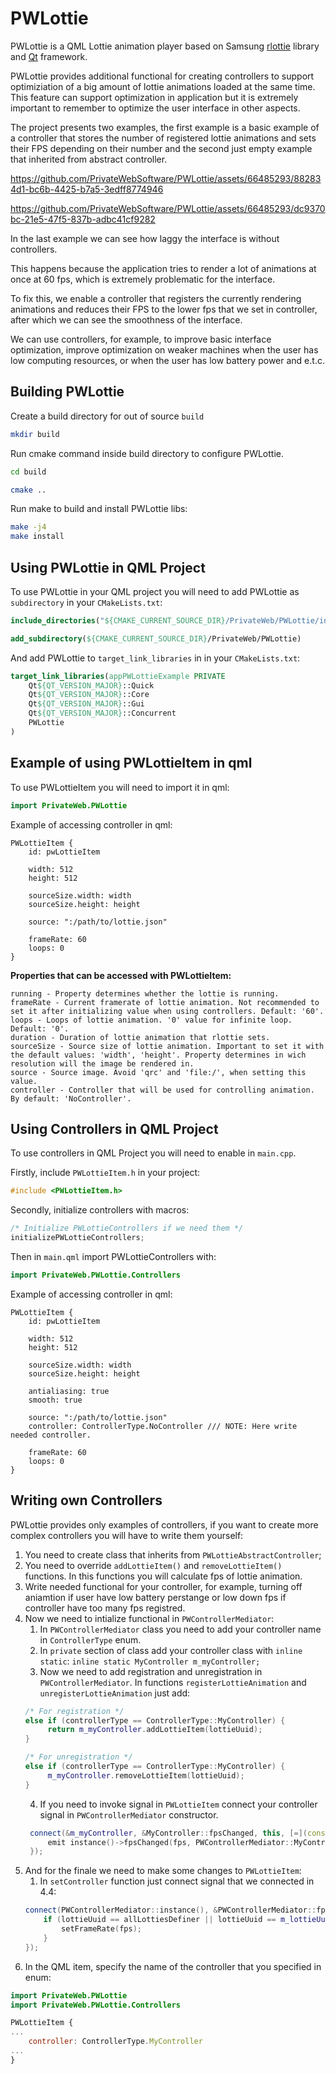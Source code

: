 # PWLottie

PWLottie is a QML Lottie animation player based on Samsung [rlottie](https://github.com/Samsung/rlottie) library and [Qt](https://www.qt.io/) framework.


PWLottie provides additional functional for creating controllers to support optimiziation of a big amount of lottie animations loaded at the same time. This feature can support optimization in application but it is extremely important to remember to optimize the user interface in other aspects.

The project presents two examples, the first example is a basic example of a controller that stores the number of registered lottie animations and sets their FPS depending on their number and the second just empty example that inherited from abstract controller.


https://github.com/PrivateWebSoftware/PWLottie/assets/66485293/882834d1-bc6b-4425-b7a5-3edff8774946

https://github.com/PrivateWebSoftware/PWLottie/assets/66485293/dc9370bc-21e5-47f5-837b-adbc41cf9282 


In the last example we can see how laggy the interface is without controllers. 

This happens because the application tries to render a lot of animations at once at 60 fps, which is extremely problematic for the interface. 

To fix this, we enable a controller that registers the currently rendering animations and reduces their FPS to the lower fps that we set in controller, after which we can see the smoothness of the interface.

We can use controllers, for example, to improve basic interface optimization, improve optimization on weaker machines when the user has low computing resources, or when the user has low battery power and e.t.c.

## Building PWLottie

Create a build directory for out of source `build`

```sh
mkdir build
```

Run cmake command inside build directory to configure PWLottie.

```sh
cd build

cmake ..
```

Run make to build and install PWLottie libs:

```sh
make -j4
make install
```

## Using PWLottie in QML Project 

To use PWLottie in your QML project you will need to add PWLottie as `subdirectory` in your `CMakeLists.txt`:

```CMake
include_directories("${CMAKE_CURRENT_SOURCE_DIR}/PrivateWeb/PWLottie/include/")

add_subdirectory(${CMAKE_CURRENT_SOURCE_DIR}/PrivateWeb/PWLottie)
```

And add PWLottie to `target_link_libraries` in in your `CMakeLists.txt`:

```CMake
target_link_libraries(appPWLottieExample PRIVATE
    Qt${QT_VERSION_MAJOR}::Quick
    Qt${QT_VERSION_MAJOR}::Core
    Qt${QT_VERSION_MAJOR}::Gui
    Qt${QT_VERSION_MAJOR}::Concurrent
    PWLottie
)
```

## Example of using PWLottieItem in qml

To use PWLottieItem you will need to import it in qml:
```qml
import PrivateWeb.PWLottie
```

Example of accessing controller in qml:

```
PWLottieItem {
    id: pwLottieItem

    width: 512
    height: 512

    sourceSize.width: width
    sourceSize.height: height

    source: ":/path/to/lottie.json"

    frameRate: 60 
    loops: 0 
}
```

**Properties that can be accessed with PWLottieItem:**

```
running - Property determines whether the lottie is running.
frameRate - Current framerate of lottie animation. Not recommended to set it after initializing value when using controllers. Default: '60'. 
loops - Loops of lottie animation. '0' value for infinite loop. Default: '0'.
duration - Duration of lottie animation that rlottie sets.
sourceSize - Source size of lottie animation. Important to set it with the default values: 'width', 'height'. Property determines in wich resolution will the image be rendered in.
source - Source image. Avoid 'qrc' and 'file:/', when setting this value.
controller - Controller that will be used for controlling animation. By default: 'NoController'.
```

## Using Controllers in QML Project

To use controllers in QML Project you will need to enable in `main.cpp`.

Firstly, include `PWLottieItem.h` in your project:
```cpp
#include <PWLottieItem.h>
```

Secondly, initialize controllers with macros:
```cpp
/* Initialize PWLottieControllers if we need them */
initializePWLottieControllers;
```

Then in `main.qml` import PWLottieControllers with:
```qml
import PrivateWeb.PWLottie.Controllers
```

Example of accessing controller in qml:

```
PWLottieItem {
    id: pwLottieItem

    width: 512
    height: 512

    sourceSize.width: width
    sourceSize.height: height

    antialiasing: true
    smooth: true

    source: ":/path/to/lottie.json"
    controller: ControllerType.NoController /// NOTE: Here write needed controller.

    frameRate: 60
    loops: 0
}
```

## Writing own Controllers 

PWLottie provides only examples of controllers, if you want to create more complex controllers you will have to write them yourself:

1. You need to create class that inherits from `PWLottieAbstractController`;
2. You need to override `addLottieItem()` and `removeLottieItem()` functions. In this functions you will calculate fps of lottie animation.
3. Write needed functional for your controller, for example, turning off aniamtion if user have low battery perstange or low down fps if controller have too many fps registred.
4. Now we need to intialize functional in `PWControllerMediator`:
    1. In `PWControllerMediator` class you need to add your controller name in `ControllerType` enum.
    2. In `private` section of class add your controller class with `inline static`: `inline static MyController m_myController;`
    3. Now we need to add registration and unregistration in `PWControllerMediator`. In functions `registerLottieAnimation` and `unregisterLottieAnimation` just add:
   ```cpp
   /* For registration */
   else if (controllerType == ControllerType::MyController) {
        return m_myController.addLottieItem(lottieUuid);
   }

   /* For unregistration */
   else if (controllerType == ControllerType::MyController) {
        m_myController.removeLottieItem(lottieUuid);
   }
   ```
   4. If you need to invoke signal in `PWLottieItem` connect your controller signal in `PWControllerMediator` constructor.
   ```cpp
    connect(&m_myController, &MyController::fpsChanged, this, [=](const quint16 fps, const QString& lottieUuid) {
        emit instance()->fpsChanged(fps, PWControllerMediator::MyController, lottieUuid);
    });
   ```
5. And for the finale we need to make some changes to `PWLottieItem`:
    1. In `setController` function just connect signal that we connected in 4.4:
    ```cpp
    connect(PWControllerMediator::instance(), &PWControllerMediator::fpsChanged, this, [=, this](const quint16 fps, const PWControllerMediator::ControllerType controllerType, const QString& lottieUuid) {
        if (lottieUuid == allLottiesDefiner || lottieUuid == m_lottieUuid) {
            setFrameRate(fps);
        }
    });
    ```
6. In the QML item, specify the name of the controller that you specified in enum:
```qml
import PrivateWeb.PWLottie
import PrivateWeb.PWLottie.Controllers

PWLottieItem {
...
    controller: ControllerType.MyController
...
}
``` 
